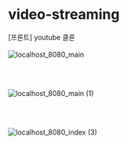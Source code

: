 # video-streaming
 [프론트] youtube 클론
<br>
<br>
![localhost_8080_main](https://github.com/user-attachments/assets/2c643192-edaf-4b02-a3d8-d328b6019c5d)

<br>
<br>

![localhost_8080_main (1)](https://github.com/user-attachments/assets/265300c8-6c71-4517-901a-163782087ff5)

<br>
<br>

![localhost_8080_index (3)](https://github.com/user-attachments/assets/e202f1e6-db5e-42f5-a0dd-69615b36fc2a)

